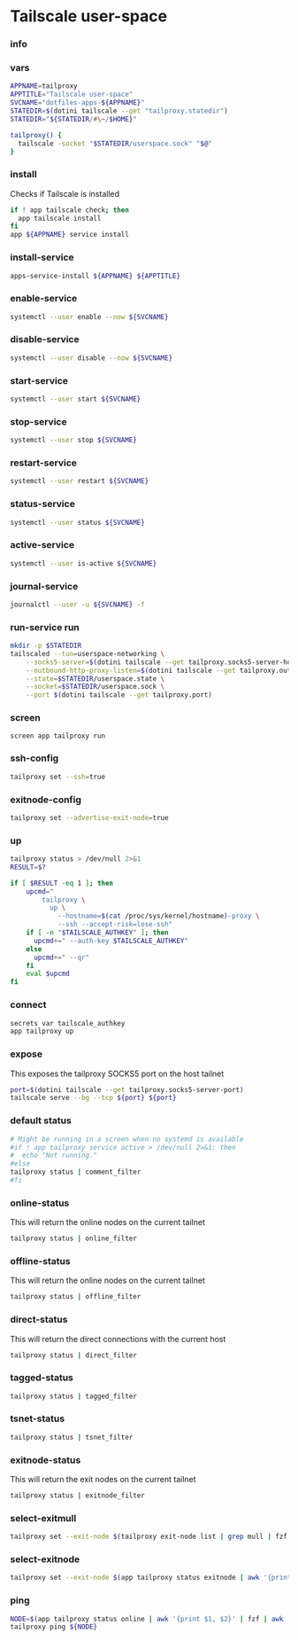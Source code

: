 # Tailscale user-space

### info

### vars
```sh
APPNAME=tailproxy
APPTITLE="Tailscale user-space"
SVCNAME="dotfiles-apps-${APPNAME}"
STATEDIR=$(dotini tailscale --get "tailproxy.statedir")
STATEDIR="${STATEDIR/#\~/$HOME}"

tailproxy() {
  tailscale -socket "$STATEDIR/userspace.sock" "$@"
}
```

### install
Checks if Tailscale is installed

```sh
if ! app tailscale check; then
  app tailscale install
fi
app ${APPNAME} service install
```

### install-service
```sh
apps-service-install ${APPNAME} ${APPTITLE}
```

### enable-service
```sh
systemctl --user enable --now ${SVCNAME}
```

### disable-service
```sh
systemctl --user disable --now ${SVCNAME}
```

### start-service
```sh
systemctl --user start ${SVCNAME}
```

### stop-service
```sh
systemctl --user stop ${SVCNAME}
```

### restart-service
```sh
systemctl --user restart ${SVCNAME}
```

### status-service
```sh
systemctl --user status ${SVCNAME}
```

### active-service
```sh
systemctl --user is-active ${SVCNAME}
```

### journal-service
```sh
journalctl --user -u ${SVCNAME} -f
```

### run-service run
```sh
mkdir -p $STATEDIR
tailscaled --tun=userspace-networking \
    --socks5-server=$(dotini tailscale --get tailproxy.socks5-server-host):$(dotini tailscale --get tailproxy.socks5-server-port) \
    --outbound-http-proxy-listen=$(dotini tailscale --get tailproxy.outbound-http-proxy-listen-host):$(dotini tailscale --get tailproxy.outbound-http-proxy-listen-port) \
    --state=$STATEDIR/userspace.state \
    --socket=$STATEDIR/userspace.sock \
    --port $(dotini tailscale --get tailproxy.port)
```

### screen
```
screen app tailproxy run
```

### ssh-config
```sh
tailproxy set --ssh=true
```

### exitnode-config
```sh
tailproxy set --advertise-exit-node=true
```

### up
```sh
tailproxy status > /dev/null 2>&1
RESULT=$?

if [ $RESULT -eq 1 ]; then
    upcmd="
        tailproxy \
          up \
            --hostname=$(cat /proc/sys/kernel/hostname)-proxy \
            --ssh --accept-risk=lose-ssh"
    if [ -n "$TAILSCALE_AUTHKEY" ]; then
      upcmd+=" --auth-key $TAILSCALE_AUTHKEY"
    else
      upcmd+=" --qr"
    fi
    eval $upcmd
fi
```

### connect
```sh
secrets var tailscale_authkey
app tailproxy up
```

### expose
This exposes the tailproxy SOCKS5 port on the host tailnet

```sh
port=$(dotini tailscale --get tailproxy.socks5-server-port)
tailscale serve --bg --tcp ${port} ${port}
```

### default status
```sh
# Might be running in a screen when no systemd is available
#if ! app tailproxy service active > /dev/null 2>&1; then
#  echo "Not running."
#else 
tailproxy status | comment_filter
#fi
```

### online-status
This will return the online nodes on the current tailnet

```sh
tailproxy status | online_filter
```

### offline-status
This will return the online nodes on the current tailnet

```sh
tailproxy status | offline_filter
```

### direct-status
This will return the direct connections with the current host

```sh
tailproxy status | direct_filter
```

### tagged-status
```sh
tailproxy status | tagged_filter
```

### tsnet-status
```sh
tailproxy status | tsnet_filter
```

### exitnode-status
This will return the exit nodes on the current tailnet

```sh
tailproxy status | exitnode_filter
```

### select-exitmull
```sh
tailproxy set --exit-node $(tailproxy exit-node list | grep mull | fzf | awk '{print $2}')
```

### select-exitnode
```sh
tailproxy set --exit-node $(app tailproxy status exitnode | awk '{print $2}' | fzf)
```

### ping
```sh
NODE=$(app tailproxy status online | awk '{print $1, $2}' | fzf | awk '{print  $1}')
tailproxy ping ${NODE}
```

